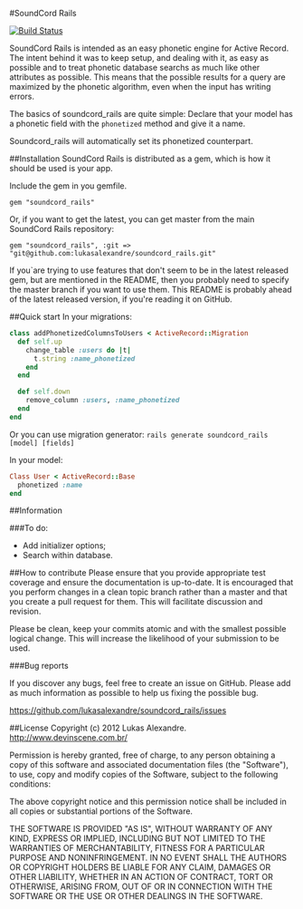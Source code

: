#SoundCord Rails

[![Build Status](https://secure.travis-ci.org/lukasalexandre/soundcord_rails.png)](http://travis-ci.org/lukasalexandre/soundcord)

SoundCord Rails is intended as an easy phonetic engine for Active Record. The intent behind it was to keep setup, and dealing with it, as easy as possible and to treat phonetic database searchs as much like other attributes as possible. This means that the possible results for a query are maximized by the phonetic algorithm, even when the input has writing errors.

The basics of soundcord_rails are quite simple: Declare that your model has a phonetic field with the `phonetized` method and give it a name.

Soundcord_rails will automatically set its phonetized counterpart.

##Installation
SoundCord Rails is distributed as a gem, which is how it should be used is your app.

Include the gem in you gemfile.

```
gem "soundcord_rails"
```

Or, if you want to get the latest, you can get master from the main SoundCord Rails repository:

```
gem "soundcord_rails", :git => "git@github.com:lukasalexandre/soundcord_rails.git"
```

If you`are trying to use features that don't seem to be in the latest released gem, but are mentioned in the README, then you probably need to specify the master branch if you want to use them. This README is probably ahead of the  latest released version, if you're reading it on GitHub.

##Quick start
In your migrations:

```ruby
class addPhonetizedColumnsToUsers < ActiveRecord::Migration
  def self.up
    change_table :users do |t|
      t.string :name_phonetized
    end
  end

  def self.down
    remove_column :users, :name_phonetized
  end
end
```

Or you can use migration generator: `rails generate soundcord_rails [model] [fields]`

In your model:

```ruby
Class User < ActiveRecord::Base
  phonetized :name
end
```

##Information

###To do:

* Add initializer options;
* Search within database.

##How to contribute
Please ensure that you provide appropriate test coverage and ensure the documentation is up-to-date. It is encouraged that you perform changes in a clean topic branch rather than a master and that you create a pull request for them. This will facilitate discussion and revision.

Please be clean, keep your commits atomic and with the smallest possible logical change. This will increase the likelihood of your submission to be used.

###Bug reports

If you discover any bugs, feel free to create an issue on GitHub. Please add as much information as possible to help us fixing the possible bug.

https://github.com/lukasalexandre/soundcord_rails/issues

##License
Copyright (c) 2012 Lukas Alexandre. http://www.devinscene.com.br/

Permission is hereby granted, free of charge, to any person obtaining
a copy of this software and associated documentation files (the
"Software"), to use, copy and modify copies of the Software, subject
to the following conditions:

The above copyright notice and this permission notice shall be
included in all copies or substantial portions of the Software.

THE SOFTWARE IS PROVIDED "AS IS", WITHOUT WARRANTY OF ANY KIND,
EXPRESS OR IMPLIED, INCLUDING BUT NOT LIMITED TO THE WARRANTIES OF
MERCHANTABILITY, FITNESS FOR A PARTICULAR PURPOSE AND
NONINFRINGEMENT. IN NO EVENT SHALL THE AUTHORS OR COPYRIGHT HOLDERS BE
LIABLE FOR ANY CLAIM, DAMAGES OR OTHER LIABILITY, WHETHER IN AN ACTION
OF CONTRACT, TORT OR OTHERWISE, ARISING FROM, OUT OF OR IN CONNECTION
WITH THE SOFTWARE OR THE USE OR OTHER DEALINGS IN THE SOFTWARE.
